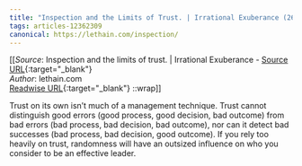 ```yaml
---
title: "Inspection and the Limits of Trust. | Irrational Exuberance (260275337)"
tags: articles-12362309
canonical: https://lethain.com/inspection/
---
```


[[_Source_: Inspection and the limits of trust. | Irrational Exuberance - [Source URL](https://lethain.com/inspection/){:target="_blank"}<br>
_Author_: lethain.com<br>
[Readwise URL](https://readwise.io/open/260275337){:target="_blank"}
::wrap]]

Trust on its own isn’t much of a management technique. Trust cannot distinguish good errors (good process, good decision, bad outcome) from bad errors (bad process, bad decision, bad outcome), nor can it detect bad successes (bad process, bad decision, good outcome). If you rely too heavily on trust, randomness will have an outsized influence on who you consider to be an effective leader.
